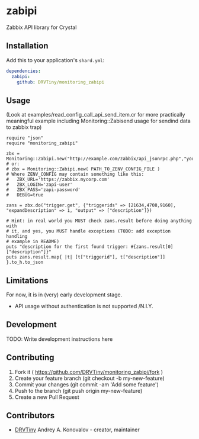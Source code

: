 # zabipi

Zabbix API library for Crystal

## Installation

Add this to your application's `shard.yml`:

```yaml
dependencies:
  zabipi:
    github: DRVTiny/monitoring_zabipi
```

## Usage

(Look at examples/read_config_call_api_send_item.cr for more practically
meaningful example including Monitoring::Zabisend usage for sendind data 
to zabbix trap)

```crystal
require "json"
require "monitoring_zabipi"

zbx = Monitoring::Zabipi.new("http://example.com/zabbix/api_jsonrpc.php","your_frontend_login","your_frontend_password")
# or:
# zbx = Monitoring::Zabipi.new( PATH_TO_ZENV_CONFIG_FILE )
# Where ZENV_CONFIG may contain something like this:
#   ZBX_URL='https://zabbix.mycorp.com'
#   ZBX_LOGIN='zapi-user'
#   ZBX_PASS='zapi-password'
#   DEBUG=true

zans = zbx.do("trigger.get", {"triggerids" => [21634,4708,9160], "expandDescription" => 1, "output" => ["description"]})

# Hint: in real world you MUST check zans.result before doing anything with
# it, and yes, you MUST handle exceptions (TODO: add exception handling
# example in README)
puts "description for the first found trigger: #{zans.result[0]["description"]}"
puts zans.result.map{ |t| [t["triggerid"], t["description"]] }.to_h.to_json
```

## Limitations

For now, it is in (very) early development stage.

* API usage without authentication is not supported /N.I.Y.

## Development

TODO: Write development instructions here

## Contributing

1. Fork it ( https://github.com/DRVTiny/monitoring_zabipi/fork )
2. Create your feature branch (git checkout -b my-new-feature)
3. Commit your changes (git commit -am 'Add some feature')
4. Push to the branch (git push origin my-new-feature)
5. Create a new Pull Request

## Contributors

- [DRVTiny](https://github.com/DRVTiny) Andrey A. Konovalov - creator, maintainer
